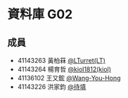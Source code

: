 # 資料庫 G02
## 成員
- 41143263 黃柏菻 [@LTurret(LT)](https://github.com/LTurret)
- 41143264 楊育哲 [@kiol1812(kiol)](https://github.com/kiol1812)
- 41136102 王又鋐 [@Wang-You-Hong](https://github.com/Wang-You-Hong)
- 41143226 洪家鈞 [@待填]()
